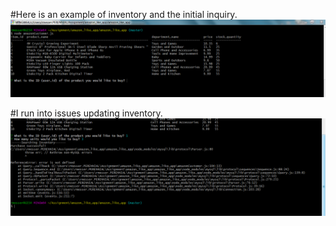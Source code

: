 #Here is an example of inventory and the initial inquiry.
![](ss1.png)

#I run into issues updating inventory.
![](images/ss2.png)

